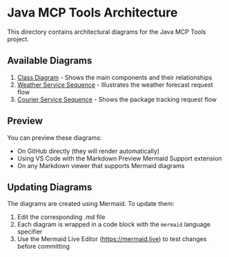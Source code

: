 # Java MCP Tools Architecture

This directory contains architectural diagrams for the Java MCP Tools project.

## Available Diagrams

1. [Class Diagram](class-diagram.md) - Shows the main components and their relationships
2. [Weather Service Sequence](weather-sequence.md) - Illustrates the weather forecast request flow
3. [Courier Service Sequence](courier-sequence.md) - Shows the package tracking request flow

## Preview

You can preview these diagrams:
- On GitHub directly (they will render automatically)
- Using VS Code with the Markdown Preview Mermaid Support extension
- On any Markdown viewer that supports Mermaid diagrams

## Updating Diagrams

The diagrams are created using Mermaid. To update them:
1. Edit the corresponding .md file
2. Each diagram is wrapped in a code block with the `mermaid` language specifier
3. Use the Mermaid Live Editor (https://mermaid.live) to test changes before committing
